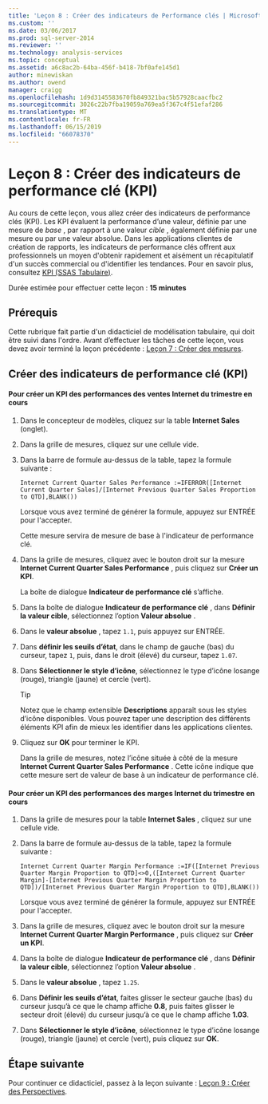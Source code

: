 ```yaml
---
title: 'Leçon 8 : Créer des indicateurs de Performance clés | Microsoft Docs'
ms.custom: ''
ms.date: 03/06/2017
ms.prod: sql-server-2014
ms.reviewer: ''
ms.technology: analysis-services
ms.topic: conceptual
ms.assetid: a6c8ac2b-64ba-456f-b418-7bf0afe145d1
author: minewiskan
ms.author: owend
manager: craigg
ms.openlocfilehash: 1d9d3145583670fb849321bac5b57928caacfbc2
ms.sourcegitcommit: 3026c22b7fba19059a769ea5f367c4f51efaf286
ms.translationtype: MT
ms.contentlocale: fr-FR
ms.lasthandoff: 06/15/2019
ms.locfileid: "66078370"
---
```

# <a name="lesson-8-create-key-performance-indicators"></a>Leçon 8 : Créer des indicateurs de performance clé (KPI)
  Au cours de cette leçon, vous allez créer des indicateurs de performance clés (KPI). Les KPI évaluent la performance d’une valeur, définie par une mesure de *base* , par rapport à une valeur *cible* , également définie par une mesure ou par une valeur absolue. Dans les applications clientes de création de rapports, les indicateurs de performance clés offrent aux professionnels un moyen d'obtenir rapidement et aisément un récapitulatif d'un succès commercial ou d'identifier les tendances. Pour en savoir plus, consultez [KPI &#40;SSAS Tabulaire&#41;](tabular-models/kpis-ssas-tabular.md).  
  
 Durée estimée pour effectuer cette leçon : **15 minutes**  
  
## <a name="prerequisites"></a>Prérequis  
 Cette rubrique fait partie d'un didacticiel de modélisation tabulaire, qui doit être suivi dans l'ordre. Avant d’effectuer les tâches de cette leçon, vous devez avoir terminé la leçon précédente : [Leçon 7 : Créer des mesures](lesson-6-create-measures.md).  
  
## <a name="create-key-performance-indicators"></a>Créer des indicateurs de performance clé (KPI)  
  
#### <a name="to-create-an-internet-current-quarter-sales-performance-kpi"></a>Pour créer un KPI des performances des ventes Internet du trimestre en cours  
  
1.  Dans le concepteur de modèles, cliquez sur la table **Internet Sales** (onglet).  
  
2.  Dans la grille de mesures, cliquez sur une cellule vide.  
  
3.  Dans la barre de formule au-dessus de la table, tapez la formule suivante :  
  
     `Internet Current Quarter Sales Performance :=IFERROR([Internet Current Quarter Sales]/[Internet Previous Quarter Sales Proportion to QTD],BLANK())`  
  
     Lorsque vous avez terminé de générer la formule, appuyez sur ENTRÉE pour l'accepter.  
  
     Cette mesure servira de mesure de base à l'indicateur de performance clé.  
  
4.  Dans la grille de mesures, cliquez avec le bouton droit sur la mesure **Internet Current Quarter Sales Performance** , puis cliquez sur **Créer un KPI**.  
  
     La boîte de dialogue **Indicateur de performance clé** s’affiche.  
  
5.  Dans la boîte de dialogue **Indicateur de performance clé** , dans **Définir la valeur cible**, sélectionnez l’option **Valeur absolue** .  
  
6.  Dans le **valeur absolue** , tapez `1.1`, puis appuyez sur ENTRÉE.  
  
7.  Dans **définir les seuils d’état**, dans le champ de gauche (bas) du curseur, tapez `1`, puis, dans le droit (élevé) du curseur, tapez `1.07`.  
  
8.  Dans **Sélectionner le style d’icône**, sélectionnez le type d’icône losange (rouge), triangle (jaune) et cercle (vert).  
  
    > [!TIP]  
    >  Notez que le champ extensible **Descriptions** apparaît sous les styles d’icône disponibles. Vous pouvez taper une description des différents éléments KPI afin de mieux les identifier dans les applications clientes.  
  
9. Cliquez sur **OK** pour terminer le KPI.  
  
     Dans la grille de mesures, notez l’icône située à côté de la mesure **Internet Current Quarter Sales Performance** . Cette icône indique que cette mesure sert de valeur de base à un indicateur de performance clé.  
  
#### <a name="to-create-an-internet-current-quarter-margin-performance-kpi"></a>Pour créer un KPI des performances des marges Internet du trimestre en cours  
  
1.  Dans la grille de mesures pour la table **Internet Sales** , cliquez sur une cellule vide.  
  
2.  Dans la barre de formule au-dessus de la table, tapez la formule suivante :  
  
     `Internet Current Quarter Margin Performance :=IF([Internet Previous Quarter Margin Proportion to QTD]<>0,([Internet Current Quarter Margin]-[Internet Previous Quarter Margin Proportion to QTD])/[Internet Previous Quarter Margin Proportion to QTD],BLANK())`  
  
     Lorsque vous avez terminé de générer la formule, appuyez sur ENTRÉE pour l'accepter.  
  
3.  Dans la grille de mesures, cliquez avec le bouton droit sur la mesure **Internet Current Quarter Margin Performance** , puis cliquez sur **Créer un KPI**.  
  
4.  Dans la boîte de dialogue **Indicateur de performance clé** , dans **Définir la valeur cible**, sélectionnez l’option **Valeur absolue** .  
  
5.  Dans le **valeur absolue** , tapez `1.25`.  
  
6.  Dans **Définir les seuils d’état**, faites glisser le secteur gauche (bas) du curseur jusqu’à ce que le champ affiche **0.8**, puis faites glisser le secteur droit (élevé) du curseur jusqu’à ce que le champ affiche **1.03**.  
  
7.  Dans **Sélectionner le style d’icône**, sélectionnez le type d’icône losange (rouge), triangle (jaune) et cercle (vert), puis cliquez sur **OK**.  
  
## <a name="next-step"></a>Étape suivante  
 Pour continuer ce didacticiel, passez à la leçon suivante : [Leçon 9 : Créer des Perspectives](lesson-8-create-perspectives.md).  
  
  
